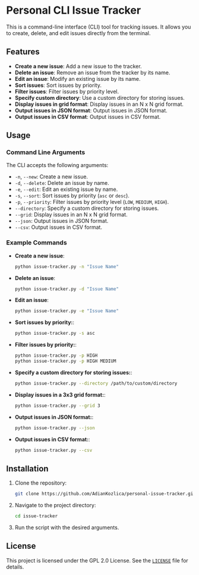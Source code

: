 # Personal CLI Issue Tracker

This is a command-line interface (CLI) tool for tracking issues. It allows you to create, delete, and edit issues directly from the terminal.

## Features

- **Create a new issue**: Add a new issue to the tracker.
- **Delete an issue**: Remove an issue from the tracker by its name.
- **Edit an issue**: Modify an existing issue by its name.
- **Sort issues**: Sort issues by priority.
- **Filter issues**: Filter issues by priority level.
- **Specify custom directory**: Use a custom directory for storing issues.
- **Display issues in grid format**: Display issues in an N x N grid format.
- **Output issues in JSON format**: Output issues in JSON format.
- **Output issues in CSV format**: Output issues in CSV format.

## Usage

### Command Line Arguments

The CLI accepts the following arguments:

- `-n`, `--new`: Create a new issue.
- `-d`, `--delete`: Delete an issue by name.
- `-e`, `--edit`: Edit an existing issue by name.
- `-s`, `--sort`: Sort issues by priority (`asc` or `desc`).
- `-p`, `--priority`: Filter issues by priority level (`LOW`, `MEDIUM`, `HIGH`).
- `--directory`: Specify a custom directory for storing issues.
- `--grid`: Display issues in an N x N grid format.
- `--json`: Output issues in JSON format.
- `--csv`: Output issues in CSV format.

### Example Commands

- **Create a new issue**:
  ```sh
  python issue-tracker.py -n "Issue Name"
  ```

- **Delete an issue**:
  ```sh
  python issue-tracker.py -d "Issue Name"
  ```

- **Edit an issue**:
  ```sh
  python issue-tracker.py -e "Issue Name"
  ```

- **Sort issues by priority:**:
  ```sh
  python issue-tracker.py -s asc
  ```

- **Filter issues by priority:**:
  ```sh
  python issue-tracker.py -p HIGH
  python issue-tracker.py -p HIGH MEDIUM
  ```

- **Specify a custom directory for storing issues:**:
  ```sh
  python issue-tracker.py --directory /path/to/custom/directory
  ```

- **Display issues in a 3x3 grid format:**:
  ```sh
  python issue-tracker.py --grid 3
  ```

- **Output issues in JSON format:**:
  ```sh
  python issue-tracker.py --json
  ```

- **Output issues in CSV format:**:
  ```sh
  python issue-tracker.py --csv
  ```

## Installation

1. Clone the repository:
   ```sh
   git clone https://github.com/AdianKozlica/personal-issue-tracker.git
   ```
2. Navigate to the project directory:
   ```sh
   cd issue-tracker
   ```
3. Run the script with the desired arguments.

## License

This project is licensed under the GPL 2.0 License. See the [`LICENSE`](LICENSE) file for details.